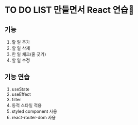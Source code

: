 # TO DO LIST 만들면서 React 연습🐥

## 기능
1. 할 일 추가
2. 할 일 삭제
3. 한 일 체크(줄 긋기)
4. 할 일 수정

## 기능 연습
1. useState
2. useEffect
3. filter
4. 동적 스타일 적용
5. styled component 사용
6. react-router-dom 사용

